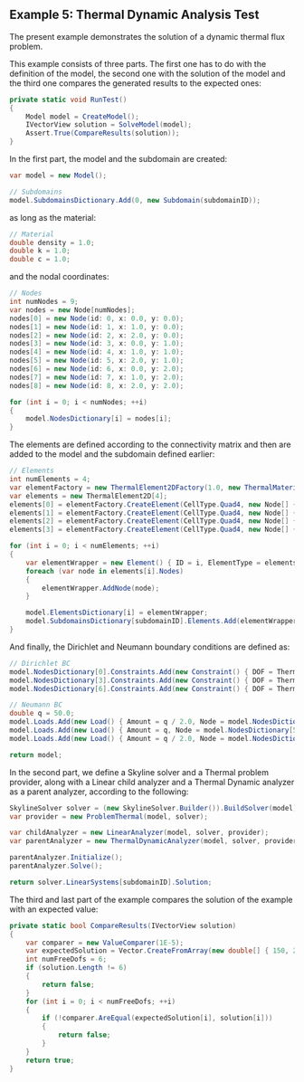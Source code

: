 ## Example 5: Thermal Dynamic Analysis Test

The present example demonstrates the solution of a dynamic thermal flux problem.

This example consists of three parts. The first one has to do with the definition of the model,
the second one with the solution of the model and the third one compares the generated results
to the expected ones:

```csharp
private static void RunTest()
{
	Model model = CreateModel();
	IVectorView solution = SolveModel(model);
	Assert.True(CompareResults(solution));
}
```

In the first part, the model and the subdomain are created:
```csharp
var model = new Model();

// Subdomains
model.SubdomainsDictionary.Add(0, new Subdomain(subdomainID));
```

as long as the material:
```csharp
// Material
double density = 1.0;
double k = 1.0;
double c = 1.0;
```

and the nodal coordinates:
```csharp
// Nodes
int numNodes = 9;
var nodes = new Node[numNodes];
nodes[0] = new Node(id: 0, x: 0.0, y: 0.0);
nodes[1] = new Node(id: 1, x: 1.0, y: 0.0);
nodes[2] = new Node(id: 2, x: 2.0, y: 0.0);
nodes[3] = new Node(id: 3, x: 0.0, y: 1.0);
nodes[4] = new Node(id: 4, x: 1.0, y: 1.0);
nodes[5] = new Node(id: 5, x: 2.0, y: 1.0);
nodes[6] = new Node(id: 6, x: 0.0, y: 2.0);
nodes[7] = new Node(id: 7, x: 1.0, y: 2.0);
nodes[8] = new Node(id: 8, x: 2.0, y: 2.0);

for (int i = 0; i < numNodes; ++i)
{
	model.NodesDictionary[i] = nodes[i];
}
```

The elements are defined according to the connectivity matrix and then are added to the model 
and the subdomain defined earlier:
```csharp
// Elements
int numElements = 4;
var elementFactory = new ThermalElement2DFactory(1.0, new ThermalMaterial(density, c, k));
var elements = new ThermalElement2D[4];
elements[0] = elementFactory.CreateElement(CellType.Quad4, new Node[] { nodes[0], nodes[1], nodes[4], nodes[3] });
elements[1] = elementFactory.CreateElement(CellType.Quad4, new Node[] { nodes[1], nodes[2], nodes[5], nodes[4] });
elements[2] = elementFactory.CreateElement(CellType.Quad4, new Node[] { nodes[3], nodes[4], nodes[7], nodes[6] });
elements[3] = elementFactory.CreateElement(CellType.Quad4, new Node[] { nodes[4], nodes[5], nodes[8], nodes[7] });

for (int i = 0; i < numElements; ++i)
{
	var elementWrapper = new Element() { ID = i, ElementType = elements[i] };
	foreach (var node in elements[i].Nodes)
	{
		elementWrapper.AddNode(node);
	}

	model.ElementsDictionary[i] = elementWrapper;
	model.SubdomainsDictionary[subdomainID].Elements.Add(elementWrapper);
}
```

And finally, the Dirichlet and Neumann boundary conditions are defined as:
```csharp
// Dirichlet BC
model.NodesDictionary[0].Constraints.Add(new Constraint() { DOF = ThermalDof.Temperature, Amount = 100.0 });
model.NodesDictionary[3].Constraints.Add(new Constraint() { DOF = ThermalDof.Temperature, Amount = 100.0 });
model.NodesDictionary[6].Constraints.Add(new Constraint() { DOF = ThermalDof.Temperature, Amount = 100.0 });

// Neumann BC
double q = 50.0;
model.Loads.Add(new Load() { Amount = q / 2.0, Node = model.NodesDictionary[2], DOF = ThermalDof.Temperature });
model.Loads.Add(new Load() { Amount = q, Node = model.NodesDictionary[5], DOF = ThermalDof.Temperature });
model.Loads.Add(new Load() { Amount = q / 2.0, Node = model.NodesDictionary[8], DOF = ThermalDof.Temperature });

return model;
```

In the second part, we define a Skyline solver and a Thermal problem provider, along
with a Linear child analyzer and a Thermal Dynamic analyzer as a parent analyzer, 
according to the following:
```csharp
SkylineSolver solver = (new SkylineSolver.Builder()).BuildSolver(model);
var provider = new ProblemThermal(model, solver);

var childAnalyzer = new LinearAnalyzer(model, solver, provider);
var parentAnalyzer = new ThermalDynamicAnalyzer(model, solver, provider, childAnalyzer, 0.5, 0.5, 1000);

parentAnalyzer.Initialize();
parentAnalyzer.Solve();

return solver.LinearSystems[subdomainID].Solution;
```

The third and last part of the example compares the solution of the example with an expected value:
```csharp
private static bool CompareResults(IVectorView solution)
{
	var comparer = new ValueComparer(1E-5);
	var expectedSolution = Vector.CreateFromArray(new double[] { 150, 200, 150, 200, 150, 200 });
	int numFreeDofs = 6;
	if (solution.Length != 6)
	{
		return false;
	}
	for (int i = 0; i < numFreeDofs; ++i)
	{
		if (!comparer.AreEqual(expectedSolution[i], solution[i]))
		{
			return false;
		}
	}
	return true;
}
```